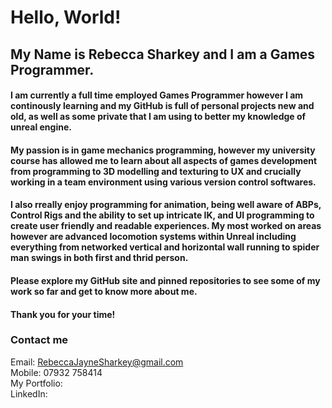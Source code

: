 # Hello, World!

<!--
**RebeccaSharkey/RebeccaSharkey** is a ✨ _special_ ✨ repository because its `README.md` (this file) appears on your GitHub profile.

Here are some ideas to get you started:

- 🔭 I’m currently working on ...
- 🌱 I’m currently learning ...
- 👯 I’m looking to collaborate on ...
- 🤔 I’m looking for help with ...
- 💬 Ask me about ...
- 📫 How to reach me: ...
- 😄 Pronouns: ...
- ⚡ Fun fact: ...
-->

## My Name is Rebecca Sharkey and I am a Games Programmer. 

#### I am currently a full time employed Games Programmer however I am continously learning and my GitHub is full of personal projects new and old, as well as some private that I am using to better my knowledge of unreal engine.

#### My passion is in game mechanics programming, however my university course has allowed me to learn about all aspects of games development from programming to 3D modelling and texturing to UX and crucially working in a team environment using various version control softwares.

#### I also rreally enjoy programming for animation, being well aware of ABPs, Control Rigs and the ability to set up intricate IK, and UI programming to create user friendly and readable experiences. My most worked on areas however are advanced locomotion systems within Unreal including everything from networked vertical and horizontal wall running to spider man swings in both first and thrid person.

#### Please explore my GitHub site and pinned repositories to see some of my work so far and get to know more about me.

#### Thank you for your time!

### Contact me
Email: RebeccaJayneSharkey@gmail.com\
Mobile: 07932 758414\
My Portfolio:\
LinkedIn:
